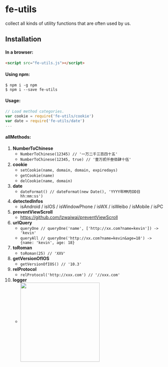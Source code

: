 # fe-utils
  collect all kinds of utility functions that are often used by us.

## Installation

#### In a browser:
```html
<script src="fe-utils.js"></script>
```

#### Using npm:
```shell
$ npm i -g npm
$ npm i --save fe-utils
```

#### Usage:
```js
// Load method categories.
var cookie = require('fe-utils/cookie')
var date = require('fe-utils/date')
...
```

#### allMethods:
1. **NumberToChinese**
    * ```NumberToChinese(12345) // '一万二千三百四十五'```
    * ```NumberToChinese(12345, true) // '壹万贰仟叁佰肆十伍'```
2. **cookie**
    * ```setCookie(name, domain, domain, expiredays)```
    * ```getCookie(name)```
    * ```delCookie(name, domain)```
3. **date**
    * ```dateFormat() // dateFormat(new Date(), 'YYYY年MM月DD日 hh:mm:ss')```
4. **detectedInfos**
    * isAndroid / isIOS / isWindowPhone / isWX / isWeibo / isMobile / isPC
5. **preventViewScroll**
    * <https://github.com/lzwaiwai/preventViewScroll>
6. **urlQuery**
    * ```queryOne // queryOne('name', ['http://xx.com?name=kevin']) -> 'kevin'```
    * ```queryAll // queryOne('http://xx.com?name=kevin&age=18') -> {name: 'kevin', age: 18}```
7. **toRoman**
    * ```toRoman(25) // 'XXV'```
8. **getVersionOfIOS**
    * ```getVersionOfIOS() // '10.3'```
9. **relProtocol**
    * ```relProtocol('http://xxx.com') // '//xxx.com'```
9. **logger**
     *  <img src="http://o4a7cbihz.qnssl.com/cover/4ec91a4e-e638-4753-9f6a-9cee4e715420" width = "250"  align="center" />
